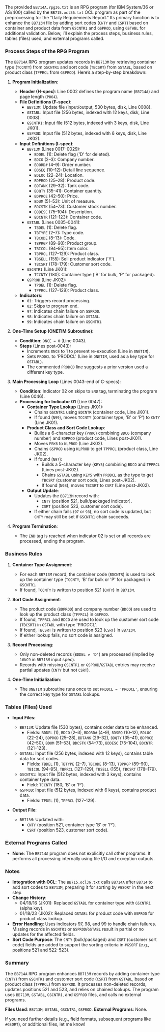 The provided `BB714A.rpg36.txt` is an RPG program (for IBM System/36 or AS/400) called by the `BB715.ocl36.txt` OCL program as part of the preprocessing for the "Daily Requirements Report." Its primary function is to enhance the `BB713M` file by adding sort codes (`CNTY` and `CSRT`) based on container and product data from `GSCNTR1` and `GSPROD`, using `GSTABL` for additional validation. Below, I’ll explain the process steps, business rules, tables (files) used, and external programs called.

### Process Steps of the RPG Program

The `BB714A` RPG program updates records in `BB713M` by retrieving container type (`TCCNTY`) from `GSCNTR1` and sort code (`TBCSRT`) from `GSTABL`, based on product class (`TPPRCL` from `GSPROD`). Here’s a step-by-step breakdown:

1. **Program Initialization**:
   - **Header (H-spec)**: Line 0002 defines the program name (`BB714A`) and page length (`P064`).
   - **File Definitions (F-spec)**:
     - `BB713M`: Update file (input/output, 530 bytes, disk, Line 0008).
     - `GSTABL`: Input file (256 bytes, indexed with 12 keys, disk, Line 0008).
     - `GSCNTR1`: Input file (512 bytes, indexed with 3 keys, disk, Line JK01).
     - `GSPROD`: Input file (512 bytes, indexed with 6 keys, disk, Line JK02).
   - **Input Definitions (I-spec)**:
     - `BB713M` (Lines 0017–0029):
       - `BDDEL` (1): Delete flag ('D' for deleted).
       - `BDCO` (2–3): Company number.
       - `BDORD#` (4–9): Order number.
       - `BDSEQ` (10–12): Detail line sequence.
       - `BDLOC` (22–24): Location.
       - `BDPROD` (25–28): Product code.
       - `BDTANK` (29–32): Tank code.
       - `BDQTY` (35–41): Container quantity.
       - `BDPRCE` (42–50): Price.
       - `BDUM` (51–53): Unit of measure.
       - `BDCSTK` (54–73): Customer stock number.
       - `BDDESC` (75–104): Description.
       - `BDCNTR` (121–123): Container code.
     - `GSTABL` (Lines 0035–0041):
       - `TBDEL` (1): Delete flag.
       - `TBTYPE` (2–7): Type code.
       - `TBCODE` (8–13): Code.
       - `TBPRGP` (89–90): Product group.
       - `TBICOL` (94–95): Item color.
       - `TBPRCL` (127–129): Product class.
       - `TBSELL` (155): Sell product indicator ('Y').
       - `TBCSRT` (178–179): Customer sort code.
     - `GSCNTR1` (Line JK01):
       - `TCCNTY` (180): Container type ('B' for bulk, 'P' for packaged).
     - `GSPROD` (Line JK02):
       - `TPDEL` (1): Delete flag.
       - `TPPRCL` (127–129): Product class.
   - **Indicators**:
     - `01`: Triggers record processing.
     - `02`: Skips to program end.
     - `97`: Indicates chain failure on `GSPROD`.
     - `98`: Indicates chain failure on `GSTABL`.
     - `99`: Indicates chain failure on `GSCNTR1`.

2. **One-Time Setup (ONETIM Subroutine)**:
   - **Condition**: `ONCE = 0` (Line 0043).
   - **Steps** (Lines post-0043):
     - Increments `ONCE` to 1 to prevent re-execution (Line in `ONETIM`).
     - Sets `PRODCL` to 'PRODCL' (Line in `ONETIM`, used as a key type for `GSTABL`).
     - The commented `PRODCD` line suggests a prior version used a different key type.

3. **Main Processing Loop** (Lines 0043–end of C-specs):
   - **Condition**: Indicator 02 on skips to `END` tag, terminating the program (Line 0046).
   - **Processing for Indicator 01** (Line 0047):
     - **Container Type Lookup** (Lines JK01):
       - Chains `GSCNTR1` using `BDCNTR` (container code, Line JK01).
       - If found (`N99`), moves `TCCNTY` (container type, 'B' or 'P') to `CNTY` (Line JK01).
     - **Product Class and Sort Code Lookup**:
       - Builds a 6-character key (`PRK6`) combining `BDCO` (company number) and `BDPROD` (product code, Lines post-JK01).
       - Moves `PRK6` to `KLPROD` (Line JK02).
       - Chains `GSPROD` using `KLPROD` to get `TPPRCL` (product class, Line JK02).
       - If found (`N97`):
         - Builds a 5-character key (`KEY5`) combining `BDCO` and `TPPRCL` (Lines post-JK02).
         - Chains `GSTABL` using `KEY5` with `PRODCL` as the type to get `TBCSRT` (customer sort code, Lines post-JK02).
         - If found (`N98`), moves `TBCSRT` to `CSRT` (Line post-JK02).
     - **Output Update**:
       - Updates the `BB713M` record with:
         - `CNTY` (position 521, bulk/packaged indicator).
         - `CSRT` (position 523, customer sort code).
       - If either chain fails (`97` or `98`), no sort code is updated, but `CNTY` may still be set if `GSCNTR1` chain succeeds.

4. **Program Termination**:
   - The `END` tag is reached when indicator 02 is set or all records are processed, ending the program.

### Business Rules

1. **Container Type Assignment**:
   - For each `BB713M` record, the container code (`BDCNTR`) is used to look up the container type (`TCCNTY`, 'B' for bulk or 'P' for packaged) in `GSCNTR1`.
   - If found, `TCCNTY` is written to position 521 (`CNTY`) in `BB713M`.

2. **Sort Code Assignment**:
   - The product code (`BDPROD`) and company number (`BDCO`) are used to look up the product class (`TPPRCL`) in `GSPROD`.
   - If found, `TPPRCL` and `BDCO` are used to look up the customer sort code (`TBCSRT`) in `GSTABL` with type 'PRODCL'.
   - If found, `TBCSRT` is written to position 523 (`CSRT`) in `BB713M`.
   - If either lookup fails, no sort code is assigned.

3. **Record Processing**:
   - Only non-deleted records (`BDDEL ≠ 'D'`) are processed (implied by `10NC9` in `BB713M` input spec).
   - Records with missing `GSCNTR1` or `GSPROD`/`GSTABL` entries may receive partial updates (`CNTY` but not `CSRT`).

4. **One-Time Initialization**:
   - The `ONETIM` subroutine runs once to set `PRODCL = 'PRODCL'`, ensuring the correct key type for `GSTABL` lookups.

### Tables (Files) Used

- **Input Files**:
  - `BB713M`: Update file (530 bytes), contains order data to be enhanced.
    - Fields: `BDDEL` (1), `BDCO` (2–3), `BDORD#` (4–9), `BDSEQ` (10–12), `BDLOC` (22–24), `BDPROD` (25–28), `BDTANK` (29–32), `BDQTY` (35–41), `BDPRCE` (42–50), `BDUM` (51–53), `BDCSTK` (54–73), `BDDESC` (75–104), `BDCNTR` (121–123).
  - `GSTABL`: Input file (256 bytes, indexed with 12 keys), contains table data for sort codes.
    - Fields: `TBDEL` (1), `TBTYPE` (2–7), `TBCODE` (8–13), `TBPRGP` (89–90), `TBICOL` (94–95), `TBPRCL` (127–129), `TBSELL` (155), `TBCSRT` (178–179).
  - `GSCNTR1`: Input file (512 bytes, indexed with 3 keys), contains container type data.
    - Field: `TCCNTY` (180, 'B' or 'P').
  - `GSPROD`: Input file (512 bytes, indexed with 6 keys), contains product data.
    - Fields: `TPDEL` (1), `TPPRCL` (127–129).

- **Output File**:
  - `BB713M`: Updated with:
    - `CNTY` (position 521, container type 'B' or 'P').
    - `CSRT` (position 523, customer sort code).

### External Programs Called

- **None**: The `BB714A` program does not explicitly call other programs. It performs all processing internally using file I/O and exception outputs.

### Notes

- **Integration with OCL**: The `BB715.ocl36.txt` calls `BB714A` after `BB714` to add sort codes to `BB713M`, preparing it for sorting by `#GSORT` in the next step.
- **Change History**:
  - 04/18/16 (JK01): Replaced `GSTABL` for container type with `GSCNTR1` (alpha key).
  - 01/18/23 (JK02): Replaced `GSTABL` for product code with `GSPROD` for product class lookup.
- **Error Handling**: Uses indicators 97, 98, and 99 to handle chain failures. Missing records in `GSCNTR1` or `GSPROD`/`GSTABL` result in partial or no updates for the affected fields.
- **Sort Code Purpose**: The `CNTY` (bulk/packaged) and `CSRT` (customer sort code) fields are added to support the sorting criteria in `#GSORT` (e.g., positions 521 and 522–523).

### Summary

The `BB714A` RPG program enhances `BB713M` records by adding container type (`CNTY`) from `GSCNTR1` and customer sort code (`CSRT`) from `GSTABL`, based on product class (`TPPRCL`) from `GSPROD`. It processes non-deleted records, updates positions 521 and 523, and relies on chained lookups. The program uses `BB713M`, `GSTABL`, `GSCNTR1`, and `GSPROD` files, and calls no external programs.

**Files Used**: `BB713M`, `GSTABL`, `GSCNTR1`, `GSPROD`.
**External Programs**: None.

If you need further details (e.g., field formats, subsequent programs like `#GSORT`), or additional files, let me know!